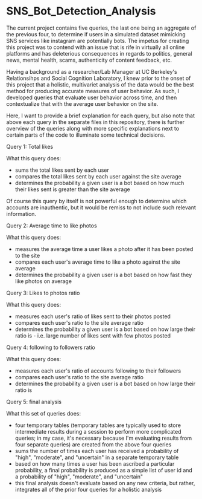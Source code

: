 # SNS_Bot_Detection_Analysis


The current project contains five queries, the last one being an aggregate of the previous four, to determine if users in a simulated dataset mimicking SNS services 
like instagram are potentially bots. The impetus for creating this project was to
contend with an issue that is rife in virtually all online platforms and has 
deleterious consequences in regards to politics, general news, mental health, scams, authenticity of content feedback, etc. 

Having a background as a researcher/Lab Manager at UC Berkeley's Relationsihps and 
Social Cognition Laboratory, I knew prior to the onset of this project that a 
holistic, multivariet analysis of the data would be the best method for producing accurate measures of user behavior. As such, I developed queries that evaluate user behavior across time, and then contextualize that with the average user behavior on the
site. 

Here, I want to provide a brief explanation for each query, but also note that above 
each query in the separate files in this repository, there is further overview of the queries along with more specific explanations next to certain parts of the code to illuminate some technical decisions.

Query 1: Total likes


What this query does:
- sums the total likes sent by each user
- compares the total likes sent by each user against the site average
- determines the probability a given user is a bot based on how much their likes sent is greater than the site average

Of course this query by itself is not powerful enough to determine which accounts are inauthentic, but it would be remiss to not include such relevant information. 


Query 2: Average time to like photos


What this query does:
- measures the average time a user likes a photo after it has been posted to the site
- compares each user's average time to like a photo against the site average
- determines the probability a given user is a bot based on how fast they like photos on average

<!-- One key characteristic of SNS bots is speed, and as such, the query here measures the average time a user likes a photo after it has been posted to the site. The idea is that if a user is consistently liking photos within seconds after they have been posted, this is likely not a real user. Moreover, I believe it was particularly important to calculate an average with this query, as it is reasonable for authentic users to be using the service, by chance see a post right after it was uploaded, and like the photo within seconds - this can indeed happen on occasion. However, if a given user is demonstrating this short timeframe between the photo being uploaded and liking the photo over many interactions using the service, it becomes more and more improbable that such an account is authentic. -->
Query 3: Likes to photos ratio


What this query does:
- measures each user's ratio of likes sent to their photos posted
- compares each user's ratio to the site average ratio
- determines the probability a given user is a bot based on how large their ratio is - i.e. large number of likes sent with few photos posted

<!-- Another key characteristic of SNS bots, especially on instagram, is their number of likes sent in comparison to their number of photos posted. To gain followers and interactions with real users, bots send an inordinate amount of likes, yet their own profiles rarely have many photos, and even if they do, do not have a human subject, or are advertisements of some kind. Likewise, this query outputs users' likes sent to photos posted ratio, compares that against the average, and finally based on that ratio, determines their probability of being a bot. This query is similar to the first query, in that it extracts the number of likes sent, however, because there are many avid users on sites like instagram, who like photos at a rate far beyond average, this query assesses if a given user's number of photos is commensurate with their number of likes sent. In comparison to a avid user, a bot will have a much more disproportionate ratio. -->
Query 4: following to followers ratio


What this query does:
- measures each user's ratio of accounts following to their followers
- compares each user's ratio to the site average ratio
- determines the probability a given user is a bot based on how large their ratio is
<!-- This query evaluates another common occurrence with SNS bots, which is that they typically gain very few followers relative to how many accounts they follow. Of course, there are authentic users who have many followers, and also use their own bots to follow many other accounts and then unfollow them after they've gained the mutual follow, or simply unfollow if a mutual follow was unreciprocated, but this query's goal is actually to detect bots from inauthentic accounts. As such, this fourth query this query outputs each user's follows to followers ratio, and if the ratio is past a threshold that is considered aberrant, a probability of them being a bot is ascribed. -->

Query 5: final analysis


What this set of queries does:
- four temporary tables (temporary tables are typically used to store intermediate results during a session to perform more complicated queries; in my case, it's necessary because I'm evaluating results from four separate queries) are created from the above four queries
- sums the number of times each user has received a probability of "high", "moderate", and "uncertain" in a separate temporary table
- based on how many times a user has been ascribed a particular probability, a final probability is produced as a simple list of user id and a probability of "high", "moderate", and "uncertain"
- this final analysis doesn't evaluate based on any new criteria, but rather, integrates all of the prior four queries for a holistic analysis
<!-- The final query utilizes temporary tables from each previous query, and then sums the number of times each user has received a probability of "high", "moderate", and "uncertain" for being a bot to ascribe a final probability. A simple output of user id and probability the user is a bot is produced, which can be very easily visualized in Tableu or other software. Further, this query summarizes the behavior within the site to give stakeholders an overview of how many users are authentic. Of course, this information is important on many different levels, as mentioned in the introduction, however it is ultimately important for the survival of the company, since a SNS service that is overrun with bots will witness its financial evaluation diminish, which will limit its investments and growth. -->




